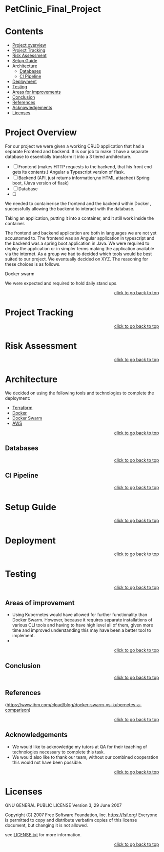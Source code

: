 <div id="top"></div>

# PetClinic_Final_Project

# Contents
 
* [Project overview]()
* [Project Tracking]()
* [Risk Assessment]()
* [Setup Guide]()
* [Architecture]()
     * [Databases]()
     * [CI Pipeline]()
* [Deployment]()
* [Testing]()
* [Areas for improvements]()
* [Conclusion]()
* [References]()
* [Acknowledgements]()
* [Licenses]()


# Project Overview
For our project we were given a working CRUD application that had a separate Frontend and backend. 
It is our job to make it have a separate database to essentially transform it into a 3 tiered architecture.

- [ ] Frontend (makes HTTP requests to the backend, that his front end gets its contents.) Angular a Typescript version of flask.
- [ ] Backend (API, just returns information,no HTML attached)  Spring boot, (Java version of flask)
- [ ] Database
- [ ] 
We needed to containerise the frontend and the backend within Docker , successfully allowing the backend to interact with the database.


Taking an application, putting it into a container, and it still work inside the container.


The frontend and backend application are both in languages we are not yet accustomed to. The frontend was an Angular application in typescript and the backend was a spring boot application in Java. We were required to deploy the application or in simpler terms making the application available via the internet. As a group we had to decided which tools would be best suited to our project. We eventually decided on XYZ. The reasoning for these choices is as follows.


Docker swarm


We were expected and required to hold daily stand ups.


<p align="right"><a href="#top">click to go back to  top</a></p>

# Project Tracking

<p align="right"><a href="#top">click to go back to  top</a></p>

# Risk Assessment

<p align="right"><a href="#top">click to go back to  top</a></p>

# Architecture 

We decided on using the following tools and technologies to complete the deployment:

* [Terraform](http://terraform.io)
* [Docker](https://www.docker.com)
* [Docker Swarm](https://docs.docker.com/engine/swarm/)
* [AWS](https://aws.amazon.com)

<p align="right"><a href="#top">click to go back to  top</a></p>

## Databases

<p align="right"><a href="#top">click to go back to  top</a></p>


## CI Pipeline

<p align="right"><a href="#top">click to go back to  top</a></p>

# Setup Guide

<p align="right"><a href="#top">click to go back to  top</a></p>

# Deployment

<p align="right"><a href="#top">click to go back to  top</a></p>

# Testing

<p align="right"><a href="#top">click to go back to  top</a></p>



## Areas of improvement

* Using Kubernetes would have allowed for further functionality than Docker Swarm. 
    However, because it requires separate installations of various CLI tools and having to have high level all of them, given more time and improved understanding this may have been a better tool to implement.
*

<p align="right"><a href="#top">click to go back to  top</a></p>

## Conclusion

<p align="right"><a href="#top">click to go back to  top</a></p>

## References

(https://www.ibm.com/cloud/blog/docker-swarm-vs-kubernetes-a-comparison)

<p align="right"><a href="#top">click to go back to  top</a></p>


## Acknowledgements
* We would like to acknowledge my tutors at QA for their teaching of technologies necessary to complete this task. 
* We would also like to thank our team, without our combined cooperation this would not have been possible.

<p align="right"><a href="#top">click to go back to  top</a></p>

# Licenses

GNU GENERAL PUBLIC LICENSE
                       Version 3, 29 June 2007

 Copyright (C) 2007 Free Software Foundation, Inc. <https://fsf.org/>
 Everyone is permitted to copy and distribute verbatim copies
 of this license document, but changing it is not allowed.

see [LICENSE.txt]() for more information.




<p align="right"><a href="#top">click to go back to  top</a></p>
